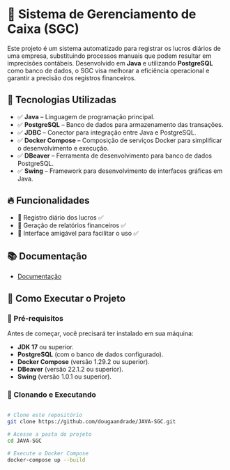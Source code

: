# 📌 Sistema de Gerenciamento de Caixa (SGC)

Este projeto é um sistema automatizado para registrar os lucros diários de uma empresa, substituindo processos manuais que podem resultar em imprecisões contábeis. Desenvolvido em **Java** e utilizando **PostgreSQL** como banco de dados, o SGC visa melhorar a eficiência operacional e garantir a precisão dos registros financeiros.

## 🚀 Tecnologias Utilizadas

- ✅ **Java** – Linguagem de programação principal.
- ✅ **PostgreSQL** – Banco de dados para armazenamento das transações.
- ✅ **JDBC** – Conector para integração entre Java e PostgreSQL.
- ✅ **Docker Compose** – Composição de serviços Docker para simplificar o desenvolvimento e execução.
- ✅ **DBeaver** – Ferramenta de desenvolvimento para banco de dados PostgreSQL.
- ✅ **Swing** – Framework para desenvolvimento de interfaces gráficas em Java.

## 🔥 Funcionalidades

- 🔹 Registro diário dos lucros ✅
- 🔹 Geração de relatórios financeiros ✅
- 🔹 Interface amigável para facilitar o uso ✅

## 📚 Documentação

- [Documentação](https://dougaandrade.github.io/JAVA-SGC/)

## 📂 Como Executar o Projeto

### 📌 Pré-requisitos

Antes de começar, você precisará ter instalado em sua máquina:

- **JDK 17** ou superior.
- **PostgreSQL** (com o banco de dados configurado).
- **Docker Compose** (versão 1.29.2 ou superior).
- **DBeaver** (versão 22.1.2 ou superior).
- **Swing** (versão 1.0.1 ou superior).

### 🚀 Clonando e Executando

```bash

# Clone este repositório
git clone https://github.com/dougaandrade/JAVA-SGC.git

# Acesse a pasta do projeto
cd JAVA-SGC

# Execute o Docker Compose
docker-compose up --build

```

